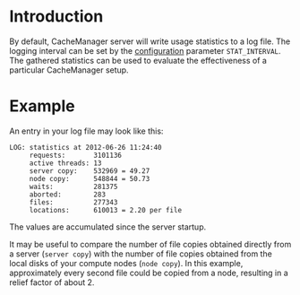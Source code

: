 # Introduction #

By default, CacheManager server will write usage statistics to a log file. The logging interval can be set by the [configuration](Configuration.md) parameter `STAT_INTERVAL`. The gathered statistics can be used to evaluate the effectiveness of a particular CacheManager setup.

# Example #

An entry in your log file may look like this:

```
LOG: statistics at 2012-06-26 11:24:40
     requests:       3101136
     active threads: 13
     server copy:    532969 = 49.27
     node copy:      548844 = 50.73
     waits:          281375
     aborted:        283
     files:          277343
     locations:      610013 = 2.20 per file
```

The values are accumulated since the server startup.

It may be useful to compare the number of file copies obtained directly from a server (`server copy`) with the number of file copies obtained from the local disks of your compute nodes (`node copy`). In this example, approximately every second file could be copied from a node, resulting in a relief factor of about 2.